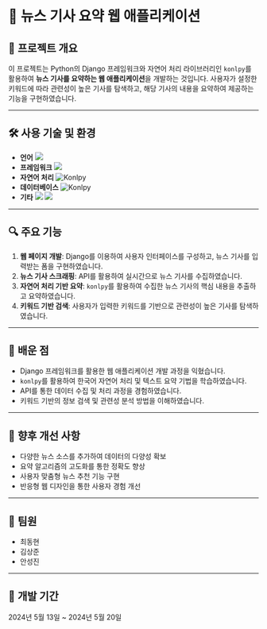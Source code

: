 # 📰 뉴스 기사 요약 웹 애플리케이션

## 📌 프로젝트 개요

이 프로젝트는 Python의 Django 프레임워크와 자연어 처리 라이브러리인 `konlpy`를 활용하여 **뉴스 기사를 요약하는 웹 애플리케이션**을 개발하는 것입니다. 사용자가 설정한 키워드에 따라 관련성이 높은 기사를 탐색하고, 해당 기사의 내용을 요약하여 제공하는 기능을 구현하였습니다.

---

## 🛠 사용 기술 및 환경

- **언어** <img src="https://img.shields.io/badge/Python-3.10-blue?style=flat-square&logo=python&logoColor=white"/>
- **프레임워크** <img src="https://img.shields.io/badge/Django-092E20?style=flat-square&logo=django&logoColor=white"/>
- **자연어 처리** <img src="https://img.shields.io/badge/Konlpy-FF6600?style=flat-square&logo=python&logoColor=white" alt="Konlpy"/>
- **데이터베이스** <img src="https://img.shields.io/badge/Konlpy-FF6600?style=flat-square&logo=python&logoColor=white" alt="Konlpy"/>
- **기타**   <img src="https://img.shields.io/badge/HTML5-E34F26?style=flat-square&logo=html5&logoColor=white"/> <img src="https://img.shields.io/badge/CSS3-1572B6?style=flat-square&logo=css3&logoColor=white"/>

---

## 🔍 주요 기능

1. **웹 페이지 개발**: Django를 이용하여 사용자 인터페이스를 구성하고, 뉴스 기사를 입력받는 폼을 구현하였습니다.
2. **뉴스 기사 스크래핑**: API를 활용하여 실시간으로 뉴스 기사를 수집하였습니다.
3. **자연어 처리 기반 요약**: `konlpy`를 활용하여 수집한 뉴스 기사의 핵심 내용을 추출하고 요약하였습니다.
4. **키워드 기반 검색**: 사용자가 입력한 키워드를 기반으로 관련성이 높은 기사를 탐색하였습니다.

---

## 🧠 배운 점

- Django 프레임워크를 활용한 웹 애플리케이션 개발 과정을 익혔습니다.
- `konlpy`를 활용하여 한국어 자연어 처리 및 텍스트 요약 기법을 학습하였습니다.
- API를 통한 데이터 수집 및 처리 과정을 경험하였습니다.
- 키워드 기반의 정보 검색 및 관련성 분석 방법을 이해하였습니다.

---

## 🚀 향후 개선 사항

- 다양한 뉴스 소스를 추가하여 데이터의 다양성 확보
- 요약 알고리즘의 고도화를 통한 정확도 향상
- 사용자 맞춤형 뉴스 추천 기능 구현
- 반응형 웹 디자인을 통한 사용자 경험 개선

---

## 👥 팀원

- 최동현
- 김상준
- 안성진

---

## 📅 개발 기간

2024년 5월 13일 ~ 2024년 5월 20일
